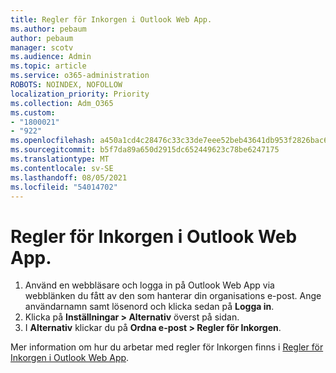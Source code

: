 ```yaml
---
title: Regler för Inkorgen i Outlook Web App.
ms.author: pebaum
author: pebaum
manager: scotv
ms.audience: Admin
ms.topic: article
ms.service: o365-administration
ROBOTS: NOINDEX, NOFOLLOW
localization_priority: Priority
ms.collection: Adm_O365
ms.custom:
- "1800021"
- "922"
ms.openlocfilehash: a450a1cd4c28476c33c33de7eee52beb43641db953f2826bac68ca76b2e50f25
ms.sourcegitcommit: b5f7da89a650d2915dc652449623c78be6247175
ms.translationtype: MT
ms.contentlocale: sv-SE
ms.lasthandoff: 08/05/2021
ms.locfileid: "54014702"
---
```

# <a name="inbox-rules-in-outlook-web-app"></a>Regler för Inkorgen i Outlook Web App.

1. Använd en webbläsare och logga in på Outlook Web App via webblänken du fått av den som hanterar din organisations e-post. Ange användarnamn samt lösenord och klicka sedan på **Logga in**.
2. Klicka på **Inställningar > Alternativ** överst på sidan.
3. I **Alternativ** klickar du på **Ordna e-post > Regler för Inkorgen**.

Mer information om hur du arbetar med regler för Inkorgen finns i [Regler för Inkorgen i Outlook Web App](https://support.office.com/article/inbox-rules-in-outlook-web-app-edea3d17-00c9-434b-b9b7-26ee8d9f5622).

